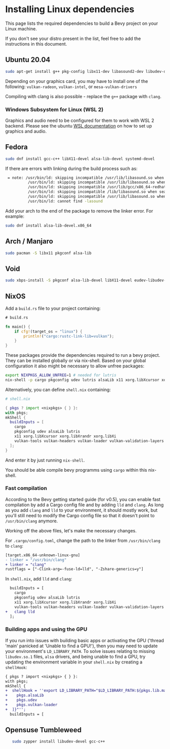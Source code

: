 # Installing Linux dependencies

This page lists the required dependencies to build a Bevy project on your Linux machine.

If you don't see your distro present in the list, feel free to add the instructions in this document.

## Ubuntu 20.04

```bash
sudo apt-get install g++ pkg-config libx11-dev libasound2-dev libudev-dev
```

Depending on your graphics card, you may have to install one of the following:
`vulkan-radeon`, `vulkan-intel`, or `mesa-vulkan-drivers`

Compiling with clang is also possible - replace the `g++` package with `clang`.

### Windows Subsystem for Linux (WSL 2)

Graphics and audio need to be configured for them to work with WSL 2 backend.
Please see the ubuntu [WSL documentation](https://wiki.ubuntu.com/WSL) on how to set up graphics and audio.

## Fedora

```bash
sudo dnf install gcc-c++ libX11-devel alsa-lib-devel systemd-devel
```

If there are errors with linking during the build process such as:

```bash
 = note: /usr/bin/ld: skipping incompatible /usr/lib/libasound.so when searching for -lasound
          /usr/bin/ld: skipping incompatible /usr/lib/libasound.so when searching for -lasound
          /usr/bin/ld: skipping incompatible /usr/lib/gcc/x86_64-redhat-linux/10/../../../libasound.so when searching for -lasound
          /usr/bin/ld: skipping incompatible /lib/libasound.so when searching for -lasound
          /usr/bin/ld: skipping incompatible /usr/lib/libasound.so when searching for -lasound
          /usr/bin/ld: cannot find -lasound
```

Add your arch to the end of the package to remove the linker error. For example:

```bash
sudo dnf install alsa-lib-devel.x86_64
```

## Arch / Manjaro

```bash
sudo pacman -S libx11 pkgconf alsa-lib
```

## Void

```bash
sudo xbps-install -S pkgconf alsa-lib-devel libX11-devel eudev-libudev-devel
```

## NixOS

Add a `build.rs` file to your project containing:

```rust
# build.rs

fn main() {
    if cfg!(target_os = "linux") {
        println!("cargo:rustc-link-lib=vulkan");
    }
}
```

These packages provide the dependencies required to run a bevy project. They can be installed globally or via nix-shell.
Based on your global configuration it also might be necessary to allow unfree packages:

```bash
export NIXPKGS_ALLOW_UNFREE=1 # needed for lutris
nix-shell -p cargo pkgconfig udev lutris alsaLib x11 xorg.libXcursor xorg.libXrandr xorg.libXi vulkan-tools vulkan-headers vulkan-loader vulkan-validation-layers
```

Alternatively, you can define `shell.nix` containing:

```nix
# shell.nix

{ pkgs ? import <nixpkgs> { } }:
with pkgs;
mkShell {
  buildInputs = [
    cargo
    pkgconfig udev alsaLib lutris
    x11 xorg.libXcursor xorg.libXrandr xorg.libXi
    vulkan-tools vulkan-headers vulkan-loader vulkan-validation-layers
  ];
}
```

And enter it by just running `nix-shell`.

You should be able compile bevy programms using `cargo` within this nix-shell.

### Fast compilation

According to the Bevy getting started guide (for v0.5), you can enable fast compilation by add a Cargo config file and by adding `lld` and `clang`. As long as you add `clang` and `lld` to your environment, it should mostly work, but you'll still need to modify the Cargo config file so that it doesn't point to `/usr/bin/clang` anymore.

Working off the above files, let's make the necessary changes.

For `.cargo/config.toml`, change the path to the linker from `/usr/bin/clang` to `clang`:

``` diff
[target.x86_64-unknown-linux-gnu]
- linker = "/usr/bin/clang"
+ linker = "clang"
rustflags = ["-Clink-arg=-fuse-ld=lld", "-Zshare-generics=y"]
```

In `shell.nix`, add `lld` and `clang`:

``` diff
  buildInputs = [
    cargo
    pkgconfig udev alsaLib lutris
    x11 xorg.libXcursor xorg.libXrandr xorg.libXi
    vulkan-tools vulkan-headers vulkan-loader vulkan-validation-layers
+   clang lld
  ];
```

### Building apps and using the GPU

If you run into issues with building basic apps or activating the GPU ('thread 'main' panicked at 'Unable to find a GPU!'), then you may need to update your environment's `LD_LIBRARY_PATH`. To solve issues relating to missing `libudev.so.1` files, `alsa` drivers, and being unable to find a GPU, try updating the environment variable in your `shell.nix` by creating a `shellHook`:


``` diff
{ pkgs ? import <nixpkgs> { } }:
with pkgs;
mkShell {
+  shellHook = ''export LD_LIBRARY_PATH="$LD_LIBRARY_PATH:${pkgs.lib.makeLibraryPath [
+    pkgs.alsaLib
+    pkgs.udev
+    pkgs.vulkan-loader
+  ]}"'';
  buildInputs = [
```

## Opensuse Tumbleweed

```bash
   sudo zypper install libudev-devel gcc-c++
```
